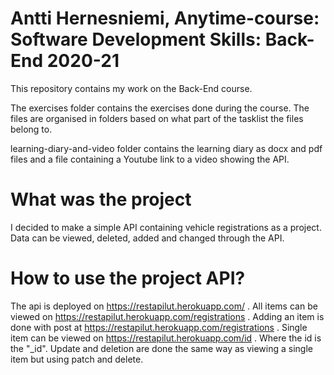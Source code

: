 # Antti Hernesniemi, Anytime-course: Software Development Skills: Back-End 2020-21
This repository contains my work on the Back-End course.

The exercises folder contains the exercises done during the course. The files are organised in folders based on what part of the tasklist the files belong to.

learning-diary-and-video folder contains the learning diary as docx and pdf files and a file containing a Youtube link to a video showing the API.
# What was the project
I decided to make a simple API containing vehicle registrations as a project. Data can be viewed, deleted, added and changed through the API. 

# How to use the project API?
The api is deployed on https://restapilut.herokuapp.com/ .
All items can be viewed on https://restapilut.herokuapp.com/registrations .
Adding an item is done with post at https://restapilut.herokuapp.com/registrations .
Single item can be viewed on https://restapilut.herokuapp.com/id . Where the id is the "_id".
Update and deletion are done the same way as viewing a single item but using patch and delete.
